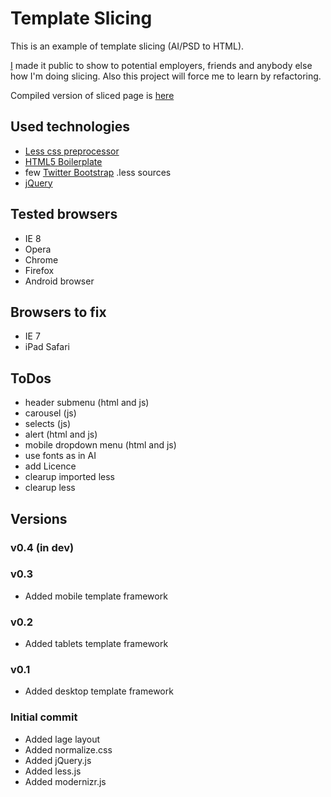 Template Slicing
=================

This is an example of template slicing (AI/PSD to HTML).

[I](http://bumbu.ru) made it public to show to potential employers, friends and anybody else how I'm doing slicing. Also this project will force me to learn by refactoring.

Compiled version of sliced page is [here](http://bumbu.github.com/Template-Slicing/)

Used technologies
----------

* [Less css preprocessor](http://lesscss.org/])
* [HTML5 Boilerplate](http://html5boilerplate.com/)
* few [Twitter Bootstrap](http://twitter.github.com/bootstrap/) .less sources
* [jQuery](http://jquery.com/)


Tested browsers
----------

* IE 8
* Opera
* Chrome
* Firefox
* Android browser

Browsers to fix
----------

* IE 7
* iPad Safari

ToDos
-----------

* header submenu (html and js)
* carousel (js)
* selects (js)
* alert (html and js)
* mobile dropdown menu (html and js)
* use fonts as in AI
* add Licence
* clearup imported less
* clearup less

Versions
----------
### v0.4 (in dev)

### v0.3
* Added mobile template framework

### v0.2
* Added tablets template framework

### v0.1
* Added desktop template framework

### Initial commit
* Added lage layout
* Added normalize.css
* Added jQuery.js
* Added less.js
* Added modernizr.js